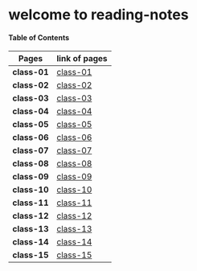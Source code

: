 # welcome to reading-notes


#### Table of Contents


Pages | link of pages
------------ | -------------
**class-01** | [class-01](https://abdallahalkhatatbeh.github.io/reading-notes/class-01.md)
**class-02** | [class-02](https://abdallahalkhatatbeh.github.io/reading-notes/class-02.md)
**class-03** | [class-03](https://abdallahalkhatatbeh.github.io/reading-notes/class-03.md)
**class-04** | [class-04](https://abdallahalkhatatbeh.github.io/reading-notes/class-04.md)
**class-05** | [class-05](https://abdallahalkhatatbeh.github.io/reading-notes/class-05.md)
**class-06** | [class-06]()
**class-07** | [class-07]()
**class-08** | [class-08]()
**class-09** | [class-09]()
**class-10** | [class-10]()
**class-11** | [class-11]()
**class-12** | [class-12]()
**class-13** | [class-13]()
**class-14** | [class-14]()
**class-15** | [class-15]()